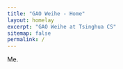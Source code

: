 ```yaml
---
title: "GAO Weihe - Home"
layout: homelay
excerpt: "GAO Weihe at Tsinghua CS"
sitemap: false
permalink: /
---
```


Me. 
